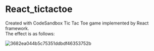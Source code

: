 # React_tictactoe
Created with CodeSandbox
Tic Tac Toe game implemented by React framework.   
The effect is as follows:


![3682ea044b5c75351ddbdf46353752b](https://github.com/user-attachments/assets/623c39ac-41d0-439d-8aaa-b84b95aa73eb)
